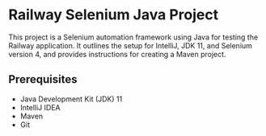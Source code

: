 # Railway Selenium Java Project
This project is a Selenium automation framework using Java for testing the Railway application. It outlines the setup for IntelliJ, JDK 11, and Selenium version 4, and provides instructions for creating a Maven project.
## Prerequisites
- Java Development Kit (JDK) 11
- IntelliJ IDEA
- Maven
- Git
